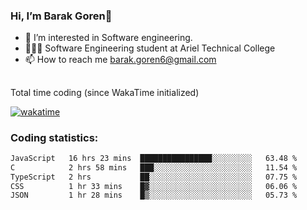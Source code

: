 ###  Hi, I’m Barak Goren👋
- 👀 I’m interested in Software engineering.
- 👨🏼‍🎓 Software Engineering student at Ariel Technical College
- 📫 How to reach me barak.goren6@gmail.com
##
Total time coding (since WakaTime initialized)

[![wakatime](https://wakatime.com/badge/user/5cc5ec80-a806-4ca2-a704-db29274e48cd.svg)](https://wakatime.com/@5cc5ec80-a806-4ca2-a704-db29274e48cd)

   
### Coding statistics:

<!--START_SECTION:waka-->

```txt
JavaScript   16 hrs 23 mins  ████████████████░░░░░░░░░   63.48 %
C            2 hrs 58 mins   ███░░░░░░░░░░░░░░░░░░░░░░   11.54 %
TypeScript   2 hrs           ██░░░░░░░░░░░░░░░░░░░░░░░   07.75 %
CSS          1 hr 33 mins    █▓░░░░░░░░░░░░░░░░░░░░░░░   06.06 %
JSON         1 hr 28 mins    █▒░░░░░░░░░░░░░░░░░░░░░░░   05.73 %
```

<!--END_SECTION:waka-->

<!---
barakgoren/barakgoren is a ✨ special ✨ repository because its `README.md` (this file) appears on your GitHub profile.
You can click the Preview link to take a look at your changes.
--->
